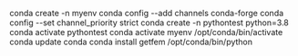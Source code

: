 conda create -n myenv
conda config --add channels conda-forge
conda config --set channel_priority strict
conda create -n pythontest python=3.8
conda activate pythontest
conda activate myenv
/opt/conda/bin/activate
conda update conda
conda install getfem
/opt/conda/bin/python
